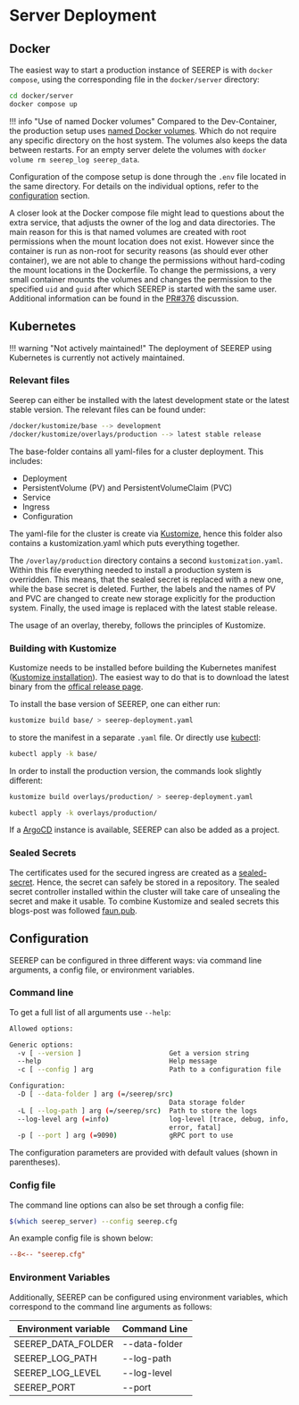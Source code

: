 # Server Deployment

## Docker

The easiest way to start a production instance of SEEREP is with `docker compose`,
using the corresponding file in the `docker/server` directory:

```bash
cd docker/server
docker compose up
```

!!! info "Use of named Docker volumes"
    <!-- markdownlint-disable-next-line -->
    Compared to the Dev-Container, the production setup uses [named Docker volumes](https://docs.docker.com/storage/volumes/).
    Which do not require any specific directory on the host system. The volumes also keeps the data between restarts.
    For an empty server delete the volumes with `docker volume rm seerep_log seerep_data`.

Configuration of the compose setup is done through the `.env` file located in the same directory.
For details on the individual options, refer to the [configuration](#configuration) section.

A closer look at the Docker compose file might lead to questions about
the extra service, that adjusts the owner of the log and data directories. The main reason for this is that
named volumes are created with root permissions when the mount location does not exist. However since the container is
run as non-root for security reasons (as should ever other container), we are not able to change the permissions
without hard-coding the mount locations in the Dockerfile. To change the permissions, a very small container mounts the
volumes and changes the permission to the specified `uid` and `guid` after which SEEREP is started with the same user.
Additional information can be found in the [PR#376](https://github.com/agri-gaia/seerep/pull/376) discussion.

## Kubernetes

!!! warning "Not actively maintained!"
    <!-- markdownlint-disable-next-line -->
    The deployment of SEEREP using Kubernetes is currently not actively maintained.

### Relevant files

Seerep can either be installed with the latest development state or the latest stable version. The relevant files can
be found under:

```bash
/docker/kustomize/base --> development
/docker/kustomize/overlays/production --> latest stable release
```

The base-folder contains all yaml-files for a cluster deployment. This includes:

* Deployment
* PersistentVolume (PV) and PersistentVolumeClaim (PVC)
* Service
* Ingress
* Configuration

The yaml-file for the cluster is create via [Kustomize](https://kubectl.docs.kubernetes.io/references/kustomize/), hence
this folder also contains a kustomization.yaml which puts everything together.

The `/overlay/production` directory contains a second `kustomization.yaml`. Within this file everything needed to
install a production system is overridden. This means, that the sealed secret is replaced with a new one, while the
base secret is deleted. Further, the labels and the names of PV and PVC are changed to create new storage explicitly
for the production system. Finally, the used image is replaced with the latest stable release.

The usage of an overlay, thereby, follows the principles of Kustomize.

### Building with Kustomize

Kustomize needs to be installed before building the Kubernetes manifest
([Kustomize installation](https://kubectl.docs.kubernetes.io/installation/kustomize/)).
The easiest way to do that is to download the latest binary from the
[offical release page](https://github.com/kubernetes-sigs/kustomize/releases).

To install the base version of SEEREP, one can either run:

```bash
kustomize build base/ > seerep-deployment.yaml
```

to store the manifest in a separate `.yaml` file. Or directly use
[kubectl](https://kubernetes.io/docs/reference/kubectl/):

```bash
kubectl apply -k base/
```

In order to install the production version, the commands look slightly different:

```bash
kustomize build overlays/production/ > seerep-deployment.yaml
```

```bash
kubectl apply -k overlays/production/
```

If a [ArgoCD](https://argo-cd.readthedocs.io/en/stable/) instance is available, SEEREP can also be added as a project.

### Sealed Secrets

The certificates used for the secured ingress are created as a
[sealed-secret](https://github.com/bitnami-labs/sealed-secrets).
Hence, the secret can safely be stored in a repository. The sealed secret controller installed
within the cluster will take care of unsealing the secret and make it usable. To combine Kustomize and
sealed secrets this blogs-post was followed [faun.pub](https://faun.pub/sealing-secrets-with-kustomize-51d1b79105d8).

## Configuration

SEEREP can be configured in three different ways: via command line arguments, a config file, or environment variables.

### Command line

To get a full list of all arguments use `--help`:

```bash
Allowed options:

Generic options:
  -v [ --version ]                      Get a version string
  --help                                Help message
  -c [ --config ] arg                   Path to a configuration file

Configuration:
  -D [ --data-folder ] arg (=/seerep/src)
                                        Data storage folder
  -L [ --log-path ] arg (=/seerep/src)  Path to store the logs
  --log-level arg (=info)               log-level [trace, debug, info, warning,
                                        error, fatal]
  -p [ --port ] arg (=9090)             gRPC port to use
```

The configuration parameters are provided with default values (shown in parentheses).

### Config file

The command line options can also be set through a config file:

```bash
$(which seerep_server) --config seerep.cfg
```

An example config file is shown below:

```cfg title="seerep.cfg"
--8<-- "seerep.cfg"
```

### Environment Variables

Additionally, SEEREP can be configured using environment variables, which correspond
to the command line arguments as follows:

| Environment variable  | Command Line              |
|---                    |---                        |
| SEEREP_DATA_FOLDER    | --data-folder             |
| SEEREP_LOG_PATH       | --log-path                |
| SEEREP_LOG_LEVEL      | --log-level               |
| SEEREP_PORT           | --port                    |
